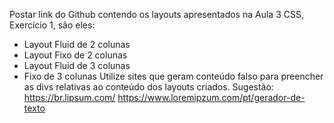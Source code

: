 Postar link do Github contendo os layouts apresentados na Aula 3 CSS, Exercício 1, são eles:
- Layout Fluid de 2 colunas
- Layout Fixo de 2 colunas
- Layout Fluid de 3 colunas                                        
- Fixo de 3 colunas
Utilize sites que geram conteúdo falso para preencher as divs relativas ao conteúdo dos layouts criados. 
Sugestão:
https://br.lipsum.com/
https://www.loremipzum.com/pt/gerador-de-texto
